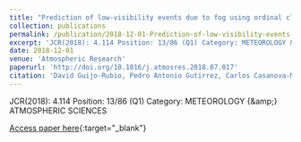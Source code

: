 ```yaml
---
title: "Prediction of low-visibility events due to fog using ordinal classification"
collection: publications
permalink: /publication/2018-12-01-Prediction-of-low-visibility-events-due-to-fog-using-ordinal-classification
excerpt: 'JCR(2018): 4.114 Position: 13/86 (Q1) Category: METEOROLOGY &amp; ATMOSPHERIC SCIENCES'
date: 2018-12-01
venue: 'Atmospheric Research'
paperurl: 'http://doi.org/10.1016/j.atmosres.2018.07.017'
citation: 'David Guijo-Rubio, Pedro Antonio Gutirrez, Carlos Casanova-Mateo, Julia Sanz-Justo, Sancho Salcedo-Sanz, Csar Hervs-Martınez, &quot;Prediction of low-visibility events due to fog using ordinal classification.&quot; Atmospheric Research, Vol. 214, 2018, pp.64-73.'
---
```

JCR(2018): 4.114 Position: 13/86 (Q1) Category: METEOROLOGY {\&amp;} ATMOSPHERIC SCIENCES

[Access paper here](http://doi.org/10.1016/j.atmosres.2018.07.017){:target="_blank"}
